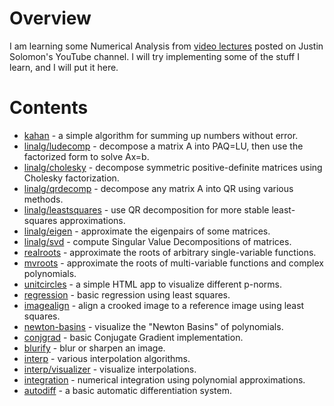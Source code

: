 # Overview

I am learning some Numerical Analysis from [video lectures](https://www.youtube.com/watch?v=dkT8yuI2d50) posted on Justin Solomon's YouTube channel. I will try implementing some of the stuff I learn, and I will put it here.

# Contents

 * [kahan](kahan/) - a simple algorithm for summing up numbers without error.
 * [linalg/ludecomp](linalg/ludecomp/) - decompose a matrix A into PAQ=LU, then use the factorized form to solve Ax=b.
 * [linalg/cholesky](linalg/cholesky/) - decompose symmetric positive-definite matrices using Cholesky factorization.
 * [linalg/qrdecomp](linalg/qrdecomp/) - decompose any matrix A into QR using various methods.
 * [linalg/leastsquares](linalg/leastsquares) - use QR decomposition for more stable least-squares approximations.
 * [linalg/eigen](linalg/eigen) - approximate the eigenpairs of some matrices.
 * [linalg/svd](linalg/svd) - compute Singular Value Decompositions of matrices.
 * [realroots](realroots) - approximate the roots of arbitrary single-variable functions.
 * [mvroots](mvroots) - approximate the roots of multi-variable functions and complex polynomials.
 * [unitcircles](unitcircles/) - a simple HTML app to visualize different p-norms.
 * [regression](regression/) - basic regression using least squares.
 * [imagealign](imagealign/) - align a crooked image to a reference image using least squares.
 * [newton-basins](newton-basins/) - visualize the "Newton Basins" of polynomials.
 * [conjgrad](conjgrad/) - basic Conjugate Gradient implementation.
 * [blurify](blurify/) - blur or sharpen an image.
 * [interp](interp/) - various interpolation algorithms.
 * [interp/visualizer](interp/visualizer) - visualize interpolations.
 * [integration](integration) - numerical integration using polynomial approximations.
 * [autodiff](autodiff) - a basic automatic differentiation system.
